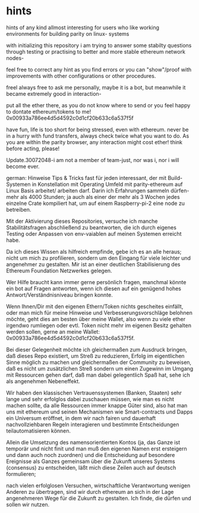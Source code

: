 # hints
hints of any kind allmost interesting for users who like working environments for building parity on linux- systems

with initializing this repository i am trying to answer some stabilty questions through testing
or practising to better and more stable ethereum network nodes-

feel free to correct any hint as you find errors or you can "show"/proof with improvements with other configurations or
other procedures.

freel always free to ask me personally, maybe it is a bot, but meanwhile it became extremely good in interaction-

put all the ether there, as you do not know where to send or you feel happy to dontate ethereum/tokens to me!
0x00933a786ee4d5d4592c0d1cf20b633c6a537f5f

have fun, life is too short for being stressed, even with ethereum.
never be in a hurry with fund transfers, always check twice what you want to do.
As you are within the parity browser, any interaction might cost ether!
think before acting, please!

Update.30072048-i am not a member of team-just, nor was i, nor i will become ever.

german:
Hinweise
Tips & Tricks fast für jeden interessant, 
der mit Build-Systemen in Konstellation mit Operating Umfeld mit parity-ethereum auf Linux Basis arbeitet/ arbeiten darf.
Darin ich Erfahrungen sammeln dürfen- mehr als 4000 Stunden; ja auch als einer der mehr als 3 Wochen jedes einzelne Crate kompiliert hat, um auf einem Raspberry-pi-2 eine node zu betreiben.

Mit der Aktivierung dieses Repositories, versuche ich manche Stabilitätsfragen abschließend zu beantworten,
die ich durch eigenes Testing oder Anpassen von env-vaiablen auf meinen Systemen erreicht habe.

Da ich dieses Wissen als hilfreich empfinde, gebe ich es an alle heraus;
nicht um mich zu profilieren, sondern um den Eingang für viele leichter und angenehmer zu gestalten.
Mir ist an einer deutlichen Stabilisierung des Ethereum Foundation Netzwerkes gelegen.

Wer Hilfe braucht kann immer gerne persönlich fragen, manchmal könnte ein bot auf Fragen antworten, 
wenn ich diesen auf ein genügend hohes Antwort/Verständnisniveau bringen konnte.

Wenn Ihnen/Dir mit den eigenen Ethern/Token nichts gescheites einfällt, oder 
man mich für meine Hinweise und Verbesserungsvorschläge belohnen möchte, geht dies
am besten über meine Wallet, also wenn zu viele ether irgendwo rumliegen oder evtl. Token nicht mehr
im eigenen Besitz gehalten werden sollen, gerne an meine Wallet: 0x00933a786ee4d5d4592c0d1cf20b633c6a537f5f.

Bei dieser Gelegenheit möchte ich gleichermaßen zum Ausdruck bringen, daß dieses Repo existiert, um Streß zu reduzieren,
Erfolg im eigentlichen Sinne möglich zu machen und gleichermaßen der Community zu beweisen, daß es nicht um zusätzlichen Streß sondern um einen Zugewinn im Umgang mit Ressourcen gehen darf, daß man dabei gelegentlich Spaß hat, sehe ich als angenehmen Nebeneffekt.

Wir haben den klassischen Vertrauenssystemen (Banken, Staaten) sehr lange und sehr erfolglos dabei zuschauen müssen,
wie man es nicht machen sollte, da alle Ressourcen immer knappe Güter sind, also hat man uns mit ethereum und seinen Mechanismen wie Smart-contracts und Dapps ein Universum eröffnet, in dem wir nach fairen und dauerhaft nachvollziehbaren Regeln interagieren und bestimmte Entscheidungen teilautomatisieren können.

Allein die Umsetzung des namensorientierten Kontos (ja, das Ganze ist temporär und nicht finit und man muß den eigenen Namen erst ersteigern und dann auch noch zuordnen) und die Entscheidung auf besondere Ereignisse als Ganzes gemeinsam über die Zukunft unseres Systems (consensus) zu entscheiden, läßt mich diese Zeilen auch auf deutsch formulieren;

nach vielen erfolglosen Versuchen, wirtschaftliche Verantwortung wenigen Anderen zu übertragen, sind wir durch ethereum an sich in der Lage angenehmeren Wege für die Zukunft zu gestalten. Ich finde, die dürfen und sollen wir nutzen.
